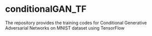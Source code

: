 # conditionalGAN_TF
The repository provides the training codes for Conditional Generative Adversarial Networks on MNIST dataset using TensorFlow
